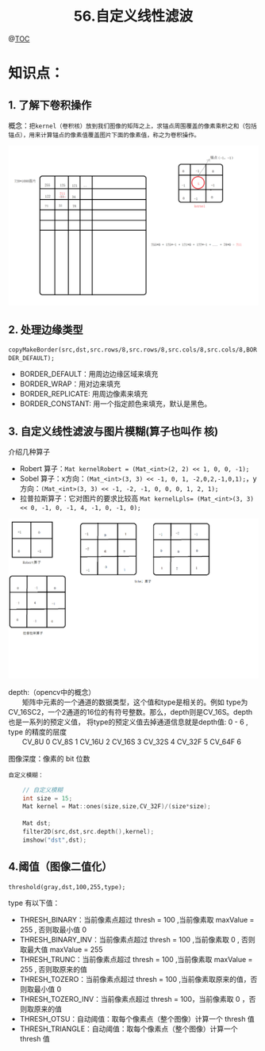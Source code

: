 # <center>56.自定义线性滤波<center>
@[TOC](opencv)

# 知识点：

## 1. 了解下卷积操作

概念：`把kernel（卷积核）放到我们图像的矩阵之上，求锚点周围覆盖的像素乘积之和（包括锚点），用来计算锚点的像素值覆盖图片下面的像素值，称之为卷积操作。`

![](../pic/56.卷积操作.png)

## 2. 处理边缘类型

`copyMakeBorder(src,dst,src.rows/8,src.rows/8,src.cols/8,src.cols/8,BORDER_DEFAULT);`

- BORDER_DEFAULT：用周边边缘区域来填充
- BORDER_WRAP：用对边来填充
- BORDER_REPLICATE: 用周边像素来填充
- BORDER_CONSTANT: 用一个指定颜色来填充，默认是黑色。

## 3. 自定义线性滤波与图片模糊(算子也叫作 核)
介绍几种算子

- Robert 算子：`Mat kernelRobert = (Mat_<int>(2, 2) << 1, 0, 0, -1);`
- Sobel 算子：x方向：`(Mat_<int>(3, 3) << -1, 0, 1, -2,0,2,-1,0,1);`，y方向：`(Mat_<int>(3, 3) << -1, -2, -1, 0, 0, 0, 1, 2, 1);`
- 拉普拉斯算子：它对图片的要求比较高 `Mat kernelLpls= (Mat_<int>(3, 3) << 0, -1, 0, -1, 4, -1, 0, -1, 0);`

![](../pic/56.自定义算子.png)

depth:（opencv中的概念）  
　　矩阵中元素的一个通道的数据类型，这个值和type是相关的。例如 type为 CV_16SC2，一个2通道的16位的有符号整数。那么，depth则是CV_16S。depth也是一系列的预定义值， 
将type的预定义值去掉通道信息就是depth值: 0 - 6 , type 的精度的层度  
　　CV_8U 0  CV_8S 1 CV_16U 2 CV_16S 3 CV_32S 4 CV_32F 5 CV_64F 6

图像深度：像素的 bit 位数

`自定义模糊：`

```c++
	// 自定义模糊
	int size = 15;
	Mat kernel = Mat::ones(size,size,CV_32F)/(size*size);

	Mat dst;
	filter2D(src,dst,src.depth(),kernel);
	imshow("dst",dst);
```

## 4.阈值（图像二值化）

`threshold(gray,dst,100,255,type);`

type 有以下值：

- THRESH_BINARY：当前像素点超过 thresh = 100 ,当前像素取 maxValue = 255 , 否则取最小值 0
- THRESH_BINARY_INV：当前像素点超过 thresh = 100 ,当前像素取 0 , 否则取最大值 maxValue = 255
- THRESH_TRUNC：当前像素点超过 thresh = 100 ,当前像素取 maxValue = 255 , 否则取原来的值
- THRESH_TOZERO：当前像素点超过 thresh = 100 ,当前像素取原来的值，否则取最小值 0
- THRESH_TOZERO_INV：当前像素点超过 thresh = 100，当前像素取 0 ，否则取原来的值
- THRESH_OTSU：自动阈值：取每个像素点（整个图像）计算一个 thresh 值
- THRESH_TRIANGLE：自动阈值：取每个像素点（整个图像）计算一个 thresh 值


